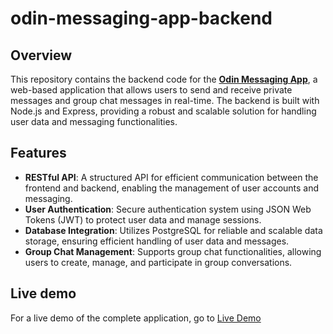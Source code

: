 # odin-messaging-app-backend

## Overview
This repository contains the backend code for the [**Odin Messaging App**](https://github.com/Lucatonello/odin-messaging-app-frontend-), a web-based application that allows users to send and receive private messages and group chat messages in real-time. The backend is built with Node.js and Express, providing a robust and scalable solution for handling user data and messaging functionalities.

## Features
- **RESTful API**: A structured API for efficient communication between the frontend and backend, enabling the management of user accounts and messaging.
- **User Authentication**: Secure authentication system using JSON Web Tokens (JWT) to protect user data and manage sessions.
- **Database Integration**: Utilizes PostgreSQL for reliable and scalable data storage, ensuring efficient handling of user data and messages.
- **Group Chat Management**: Supports group chat functionalities, allowing users to create, manage, and participate in group conversations.

## Live demo
For a live demo of the complete application, go to [Live Demo](https://odin-messaging-app-frontend.netlify.app/)